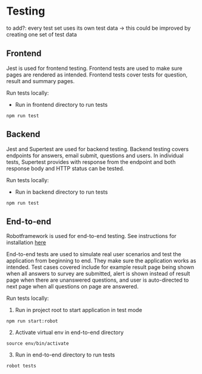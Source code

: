 # Testing

to add?: every test set uses its own test data -> this could be improved by creating one set of test data

## Frontend

Jest is used for frontend testing. Frontend tests are used to make sure pages are rendered as intended. Frontend tests cover tests for question, result and summary pages.

Run tests locally:

- Run in frontend directory to run tests

```
npm run test
```

## Backend

Jest and Supertest are used for backend testing. Backend testing covers endpoints for answers, email submit, questions and users. In individual tests, Supertest provides with response from the endpoint and both response body and HTTP status can be tested.

Run tests locally:

- Run in backend directory to run tests

```
npm run test
```

## End-to-end

Robotframework is used for end-to-end testing. See instructions for installation [here](https://github.com/Devops-ohtuprojekti/DevOpsCSAOS/blob/01f791b8c28f2ecc448c3427395d66bb93ffeb52/end-to-end-tests/README.md)

End-to-end tests are used to simulate real user scenarios and test the application from beginning to end. They make sure the application works as intended. Test cases covered include for example result page being shown when all answers to survey are submitted, alert is shown instead of result page when there are unanswered questions, and user is auto-directed to next page when all questions on page are answered.

Run tests locally:

1. Run in project root to start application in test mode

```
npm run start:robot
```

2. Activate virtual env in end-to-end directory

```
source env/bin/activate
```

3. Run in end-to-end directory to run tests

```
robot tests
```
